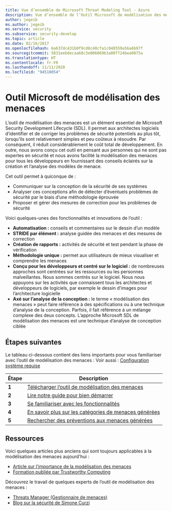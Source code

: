 ```yaml
---
title: Vue d’ensemble de Microsoft Threat Modeling Tool - Azure
description: Vue d’ensemble de l’Outil Microsoft de modélisation des menaces, contenant des informations sur la prise en main de l’outil, notamment le processus de modélisation des menaces.
author: jegeib
ms.author: jegeib
ms.service: security
ms.subservice: security-develop
ms.topic: article
ms.date: 02/16/2017
ms.openlocfilehash: 6a637dc431b0f9cd8c40cfa1c048559a56a6b97f
ms.sourcegitcommit: 5831eebdecaa68c3e006069b3a00f724bea0875a
ms.translationtype: HT
ms.contentlocale: fr-FR
ms.lasthandoff: 11/11/2020
ms.locfileid: "94518054"
---
```

# <a name="microsoft-threat-modeling-tool"></a>Outil Microsoft de modélisation des menaces

L’outil de modélisation des menaces est un élément essentiel de Microsoft Security Development Lifecycle (SDL). Il permet aux architectes logiciels d’identifier et de corriger les problèmes de sécurité potentiels au plus tôt, lorsqu’ils sont relativement simples et peu coûteux à résoudre. Par conséquent, il réduit considérablement le coût total de développement. En outre, nous avons conçu cet outil en pensant aux personnes qui ne sont pas expertes en sécurité et nous avons facilité la modélisation des menaces pour tous les développeurs en fournissant des conseils éclairés sur la création et l’analyse des modèles de menace. 

Cet outil permet à quiconque de :

* Communiquer sur la conception de la sécurité de ses systèmes
* Analyser ces conceptions afin de détecter d’éventuels problèmes de sécurité par le biais d’une méthodologie éprouvée
* Proposer et gérer des mesures de correction pour les problèmes de sécurité

Voici quelques-unes des fonctionnalités et innovations de l’outil :

* **Automatisation :** conseils et commentaires sur le dessin d’un modèle
* **STRIDE par élément :** analyse guidée des menaces et des mesures de correction
* **Création de rapports :** activités de sécurité et test pendant la phase de vérification
* **Méthodologie unique :** permet aux utilisateurs de mieux visualiser et comprendre les menaces
* **Conçu pour les développeurs et centré sur le logiciel :** de nombreuses approches sont centrées sur les ressources ou les personnes malveillantes. Nous sommes centrés sur le logiciel. Nous nous appuyons sur les activités que connaissent tous les architectes et développeurs de logiciels, par exemple le dessin d’images pour l’architecture logicielle
* **Axé sur l’analyse de la conception :** le terme « modélisation des menaces » peut faire référence à des spécifications ou à une technique d’analyse de la conception. Parfois, il fait référence à un mélange complexe des deux concepts. L’approche Microsoft SDL de modélisation des menaces est une technique d’analyse de conception ciblée

## <a name="next-steps"></a>Étapes suivantes

Le tableau ci-dessous contient des liens importants pour vous familiariser avec l’outil de modélisation des menaces : Voir aussi : [Configuration système requise](threat-modeling-tool-releases.md)

| Étape  | Description                                                                                   |
| ----- | --------------------------------------------------------------------------------------------- |
| **1** | [Télécharger l’outil de modélisation des menaces](https://aka.ms/threatmodelingtool)                                |
| **2** | [Lire notre guide pour bien démarrer](threat-modeling-tool-getting-started.md)    |
| **3** | [Se familiariser avec les fonctionnalités](threat-modeling-tool-feature-overview.md)   |
| **4** | [En savoir plus sur les catégories de menaces générées](threat-modeling-tool-threats.md)   |
| **5** | [Rechercher des préventions aux menaces générées](threat-modeling-tool-mitigations.md) |

## <a name="resources"></a>Ressources

Voici quelques articles plus anciens qui sont toujours applicables à la modélisation des menaces aujourd'hui :

* [Article sur l’importance de la modélisation des menaces](/archive/msdn-magazine/2009/january/security-briefs-getting-started-with-the-sdl-threat-modeling-tool)
* [Formation publiée par Trustworthy Computing](https://www.microsoft.com/download/details.aspx?id=16420)

Découvrez le travail de quelques experts de l’outil de modélisation des menaces :

* [Threats Manager (Gestionnaire de menaces)](https://simoneonsecurity.com/threatsmanagersetup-v1-5-10/)
* [Blog sur la sécurité de Simone Curzi](https://simoneonsecurity.com/)